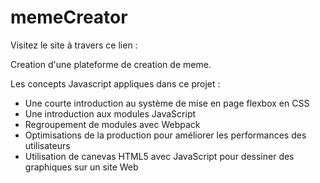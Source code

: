 # memeCreator

Visitez le site à travers ce lien : 

Creation d'une plateforme de creation de meme.

Les concepts Javascript appliques dans ce projet :

- Une courte introduction au système de mise en page flexbox en CSS
- Une introduction aux modules JavaScript
- Regroupement de modules avec Webpack
- Optimisations de la production pour améliorer les performances des utilisateurs
- Utilisation de canevas HTML5 avec JavaScript pour dessiner des graphiques sur un site Web
